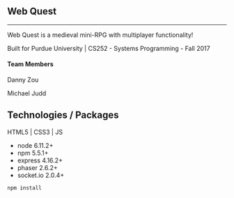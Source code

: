 ## Web Quest

---

Web Quest is a medieval mini-RPG with multiplayer functionality!

Built for Purdue University | CS252 - Systems Programming - Fall 2017

#### Team Members
Danny Zou

Michael Judd

## Technologies / Packages

HTML5 | CSS3 | JS

* node 6.11.2+
* npm 5.5.1+
* express 4.16.2+
* phaser 2.6.2+
* socket.io 2.0.4+

```
npm install
```

